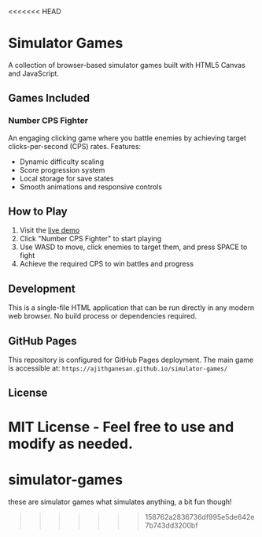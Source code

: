 <<<<<<< HEAD
# Simulator Games

A collection of browser-based simulator games built with HTML5 Canvas and JavaScript.

## Games Included

### Number CPS Fighter
An engaging clicking game where you battle enemies by achieving target clicks-per-second (CPS) rates. Features:
- Dynamic difficulty scaling
- Score progression system
- Local storage for save states
- Smooth animations and responsive controls

## How to Play

1. Visit the [live demo](https://ajithganesan.github.io/simulator-games/)
2. Click "Number CPS Fighter" to start playing
3. Use WASD to move, click enemies to target them, and press SPACE to fight
4. Achieve the required CPS to win battles and progress

## Development

This is a single-file HTML application that can be run directly in any modern web browser. No build process or dependencies required.

## GitHub Pages

This repository is configured for GitHub Pages deployment. The main game is accessible at:
`https://ajithganesan.github.io/simulator-games/`

## License

MIT License - Feel free to use and modify as needed.
=======
# simulator-games
these are simulator games what simulates anything, a bit fun though!
>>>>>>> 158762a2836736df995e5de642e7b743dd3200bf
